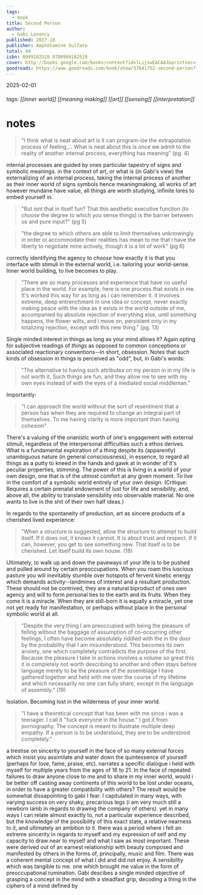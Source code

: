 ```yaml
---
tags:
  - book
title: Second Person
author:
  - Gabi Losoncy
published: 2017-10
publisher: Amphetamine Sulfate
total: 44
isbn: 0999182528 9780999182529
cover: http://books.google.com/books/content?id=lLijswEACAAJ&printsec=frontcover&img=1&zoom=1&source=gbs_api
goodreads: https://www.goodreads.com/book/show/37641752-second-person?from_search=true&from_srp=true&qid=wv7GOI7LNS&rank=1
---
```

2025-02-01
###### tags: [[inner world]] [[meaning making]] [[art]] [[sensing]] [[interpretation]]
# notes

> "I think what is neat about art is it can program-ize the extrapolation process of feeling,... What is neat about this is once we admit to the reality of another internal process, everything has meaning" (pg. 4)

internal processes are guided by ones particular tapestry of signs and symbolic meanings. in the context of art, or what is (in Gabi's view) the externalizing of an internal process, taking the internal process of another as their inner world of signs symbols hence meaningmaking, all works of art however mundane have value, all things are worth studying, infinite lores to embed yourself in.

> "But isnt that in itself fun? That this aesthetic executive function (to *choose* the degree to which you sense things) is the barrier between us and pure input?" (pg 5)

> "the degree to which others are able to limit themselves unknowingly in order ot accommodate their realities has mean to me that i have the liberty to negotiate mine actively, though it is a lot of work" (pg 6)

correctly identifying the agency to *choose* how exactly it is that you interface with stimuli in the external world, i.e. tailoring your world-sense. Inner world building, to live becomes to play. 

> "There are so many processes and experience that have no useful place in the world. For example, here is one process that exists in me. It's worked this way for as long as i can remember it. it involves extreme, deep entrenchment in one idea or concept, never exactly making peace with the idea as it exists in the world outside of me, accompanied by absolute rejection of everything else, until something happens, the flower wilts, and i move on, persistent only in my totalizing rejection, except with this new thing." (pg. 13)

Single minded interest in things as long as your mind allows it? Again opting for subjective readings of *things* as opposed to common conceptions or associated reactionary conventions--in short, obsession. Notes that such kinds of obsession in things is perceived as "odd", but, in Gabi's words:

> "The alternative to having such attributes on my person in in my life is not worth it. Such things are fun, and they allow me to see with my own eyes instead of with the eyes of a mediated social middleman."

Importantly: 

> "I can approach the world without the sort of resentment that a person has when they are required to change an integral part of themselves. To me having clarity is more important than having cohesion"

There's a valuing of the onanistic worth of one's engagement with external stimuli, regardless of the interpersonal difficulties such a ethos derives. What is a fundamental exploration of a thing despite its (apparently) unambiguous nature (in general consciousness), in essence, to regard all things as a putty to kneed in the hands and gawk at in wonder of it's peculiar properties, stimming. The power of this is living in a world of your own design, one that is of the utmost comfort at any given moment. To live in the comfort of a symbolic world entirely of your own design. (Critique: Requires a certain prenatal endowment of lust for life and sensibility, and, above all, the ability to translate sensibility into observable material. No one wants to live in the shit of their own half ideas.)

In regards to the spontaneity of production, art as sincere products of a cherished lived experience:

> "When a structure is suggested, allow the structure to attempt to build itself. If it does not, it knows it cannot. It is about trust and respect. If it can, however, you get to see something new. That itself is to be cherished. Let itself build its own house. (18)

Ultimately, to walk up and down the paveways of your life is to be pushed and pulled around by certain preoccupations. When you roam this luscious pasture you will inevitably stumble over hotspots of fervent kinetic energy which demands activity--landmines of interest and a resultant production. These should not be contrived, they are a natural biproduct of ones own agency and will to form personal ties to the earth and its fruits. When they come it is a miracle. When they are still-born it is equally a miracle, yet one not yet ready for manifestation, or perhaps without place in the personal symbolic world at all.

>"Despite the very thing I am preoccupied with being the pleasure of felling without the baggage of assumption of co-occurring other feelings, I often have become absolutely riddled with the  in the door by the probability that I am misunderstood. This becomes its own anxiety, one which completely contradicts the purpose of the first. Because the pleasure I take in actions involves a volume so great this it is completely not worth describing to another and often stays before language merely to be the pleasure of the assemblage I have gathered together and held with me over the course of my lifetime and which necessarily no one can fully share, except in the language of assembly." (19)

Isolation. Becoming lost in the wilderness of your inner world.

>"I have a theoretical concept that has been with me since i was a teenager. I call it "fuck everyone in the house." I got it from pornography. The concept is meant to illustrate multiple deep empathy. If a person is to be understood, they are to be understood completely."


a trestise on sincerity to yourself in the face of so many external forces which insist you assimilate and water down the quintessence of yourself (perhaps for love, fame, praise, etc). narrates a specific dialogue i held with myself for multiple years from the ages of 16 to 21. In the face of repeated failures to draw anyone close to me and to share in my inner world, would i be better off casting away continents of this world to be lost under oceans, in order to have a greater compatibility with others? The result would be somewhat dissapointing to gabi I fear. I capitulated in many ways, with varying success on very shaky, precarious legs (i am very much still a newborn lamb in regards to drawing the company of others). yet in many ways I can relate almost exactly to, not a particular experience described, but the knowledge of the possibility of this exact state, a relative nearness to it, and ultimately an ambition to it. there was a period where i felt an extreme sincerity in regards to myself and my expression of self and my capacity to draw near to myself and what I saw as most important. These were derived out of an earnest relationship with beauty composed and manifested by others in the forms of, principally, music and film. There was a coherent mental concept of what I did and did not enjoy. A sensibility which was tangible to me. one which brought me value in the form of preoccupational rumination.  Gabi descibes a single minded objective of grasping a concept in the mind with a steadfast grip, decoding a thing in the ciphers of a mind defined by 


